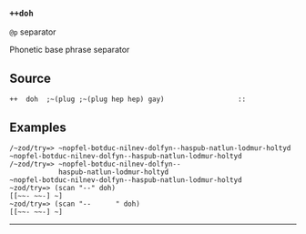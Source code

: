 ### `++doh`

`@p` separator

Phonetic base phrase separator

Source
------

    ++  doh  ;~(plug ;~(plug hep hep) gay)                  ::

Examples
--------

    /~zod/try=> ~nopfel-botduc-nilnev-dolfyn--haspub-natlun-lodmur-holtyd
    ~nopfel-botduc-nilnev-dolfyn--haspub-natlun-lodmur-holtyd
    /~zod/try=> ~nopfel-botduc-nilnev-dolfyn--
                haspub-natlun-lodmur-holtyd
    ~nopfel-botduc-nilnev-dolfyn--haspub-natlun-lodmur-holtyd
    ~zod/try=> (scan "--" doh)
    [[~~- ~~-] ~]
    ~zod/try=> (scan "--      " doh)
    [[~~- ~~-] ~]



***
